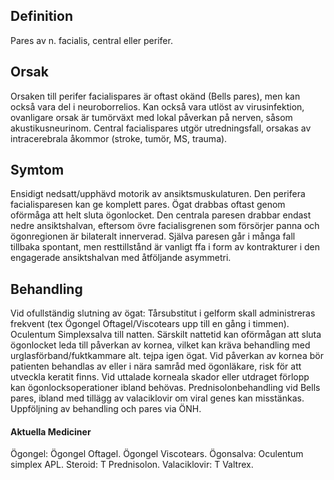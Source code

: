 ## Definition

Pares av n. facialis, central eller perifer.

## Orsak

Orsaken till perifer facialispares är oftast okänd (Bells pares), men kan också vara del i neuroborrelios. Kan också vara utlöst av virusinfektion, ovanligare orsak är tumörväxt med lokal påverkan på nerven, såsom akustikusneurinom. Central facialispares utgör utredningsfall, orsakas av intracerebrala åkommor (stroke, tumör, MS, trauma).

## Symtom

Ensidigt nedsatt/upphävd motorik av ansiktsmuskulaturen. Den perifera facialisparesen kan ge komplett pares. Ögat drabbas oftast genom oförmåga att helt sluta ögonlocket. Den centrala paresen drabbar endast nedre ansiktshalvan, eftersom övre facialisgrenen som försörjer panna och ögonregionen är bilateralt innerverad. Själva paresen går i många fall tillbaka spontant, men resttillstånd är vanligt ffa i form av kontrakturer i den engagerade ansiktshalvan med åtföljande asymmetri.

## Behandling

Vid ofullständig slutning av ögat: Tårsubstitut i gelform skall administreras frekvent (tex Ögongel Oftagel/Viscotears upp till en gång i timmen). Oculentum Simplexsalva till natten. Särskilt nattetid kan oförmågan att sluta ögonlocket leda till påverkan av kornea, vilket kan kräva behandling med urglasförband/fuktkammare alt. tejpa igen ögat. Vid påverkan av kornea bör patienten behandlas av eller i nära samråd med ögonläkare, risk för att utveckla keratit finns. Vid uttalade korneala skador eller utdraget förlopp kan ögonlocksoperationer ibland behövas.
Prednisolonbehandling vid Bells pares, ibland med tillägg av valaciklovir om viral genes kan misstänkas. Uppföljning av behandling och pares via ÖNH.

#### Aktuella Mediciner

Ögongel: Ögongel Oftagel. Ögongel Viscotears.
Ögonsalva: Oculentum simplex APL.
Steroid: T Prednisolon.
Valaciklovir: T Valtrex.

